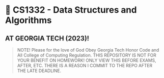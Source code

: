 # 🐝 CS1332 - Data Structures and Algorithms
## AT GEORGIA TECH (2023)!




> NOTE! Please for the love of God Obey Georgia Tech Honor Code and All College of Computing Regulation.
> THIS REPOSITORY IS NOT FOR YOUR BENEFIT ON HOMEWORK! ONLY VIEW THIS BEFORE EXAMS, AFTER, ETC. THERE IS A REASON I COMMIT TO THE REPO AFTER THE LATE DEADLINE.

